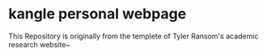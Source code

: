 # kangle personal webpage
This Repository is originally from the templete of Tyler Ransom's academic research website~ 
